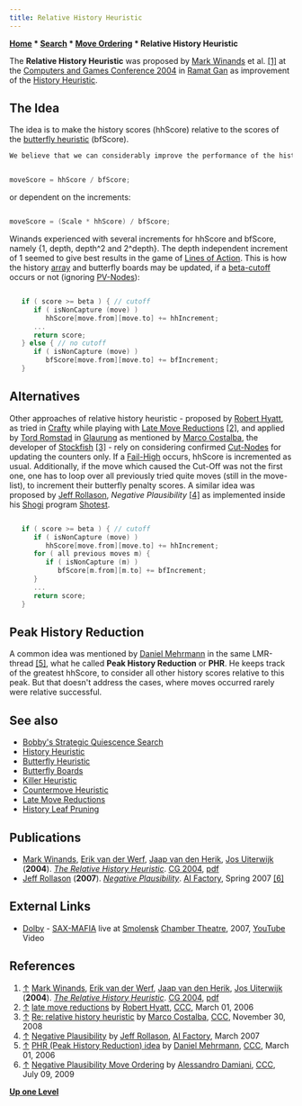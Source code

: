 ```yaml
---
title: Relative History Heuristic
---
```

**[Home](Home "Home") \* [Search](Search "Search") \* [Move Ordering](Move_Ordering "Move Ordering") \* Relative History Heuristic**


The **Relative History Heuristic** was proposed by [Mark Winands](Mark_Winands "Mark Winands") et al. <a id="cite-note-1" href="#cite-ref-1">[1]</a> at the [Computers and Games Conference 2004](CG_2004 "CG 2004") in [Ramat Gan](https://en.wikipedia.org/wiki/Ramat_Gan) as improvement of the [History Heuristic](History_Heuristic "History Heuristic").



## The Idea


The idea is to make the history scores (hhScore) relative to the scores of the [butterfly heuristic](Butterfly_Heuristic "Butterfly Heuristic") (bfScore).




```C++
We believe that we can considerably improve the performance of the history heuristic in some games by making it relative instead of absolute: The score used to order the moves (movescore) is given by the following formula: 

```


```C++

moveScore = hhScore / bfScore;

```

or dependent on the increments:




```C++

moveScore = (Scale * hhScore) / bfScore;

```

Winands experienced with several increments for hhScore and bfScore, namely {1, depth, depth^2 and 2^depth}. The depth independent increment of 1 seemed to give best results in the game of [Lines of Action](Lines_of_Action "Lines of Action"). This is how the history [array](Array "Array") and butterfly boards may be updated, if a [beta-cutoff](Beta-Cutoff "Beta-Cutoff") occurs or not (ignoring [PV-Nodes](Node_Types#pv-node "Node Types")):




```C++

   if ( score >= beta ) { // cutoff
      if ( isNonCapture (move) )
         hhScore[move.from][move.to] += hhIncrement; 
      ...
      return score; 
   } else { // no cutoff
      if ( isNonCapture (move) )
         bfScore[move.from][move.to] += bfIncrement;
   }

```

## Alternatives


Other approaches of relative history heuristic - proposed by [Robert Hyatt](Robert_Hyatt "Robert Hyatt"), as tried in [Crafty](Crafty "Crafty") while playing with [Late Move Reductions](Late_Move_Reductions "Late Move Reductions") <a id="cite-note-2" href="#cite-ref-2">[2]</a>, and applied by [Tord Romstad](Tord_Romstad "Tord Romstad") in [Glaurung](Glaurung "Glaurung") as mentioned by [Marco Costalba](Marco_Costalba "Marco Costalba"), the developer of [Stockfish](Stockfish "Stockfish") <a id="cite-note-3" href="#cite-ref-3">[3]</a> - rely on considering confirmed [Cut-Nodes](Node_Types#cut-nodes "Node Types") for updating the counters only. If a [Fail-High](Fail-High "Fail-High") occurs, hhScore is incremented as usual. Additionally, if the move which caused the Cut-Off was not the first one, one has to loop over all previously tried quite moves (still in the move-list), to increment their butterfly penalty scores. A similar idea was proposed by [Jeff Rollason](Jeff_Rollason "Jeff Rollason"), *Negative Plausibility* <a id="cite-note-4" href="#cite-ref-4">[4]</a> as implemented inside his [Shogi](Shogi "Shogi") program [Shotest](https://www.game-ai-forum.org/icga-tournaments/program.php?id=223).




```C++

   if ( score >= beta ) { // cutoff
      if ( isNonCapture (move) ) 
         hhScore[move.from][move.to] += hhIncrement; 
      for ( all previous moves m) {
         if ( isNonCapture (m) )
            bfScore[m.from][m.to] += bfIncrement;
      }
      ...
      return score; 
   }

```

## Peak History Reduction


A common idea was mentioned by [Daniel Mehrmann](Daniel_Mehrmann "Daniel Mehrmann") in the same LMR-thread <a id="cite-note-5" href="#cite-ref-5">[5]</a>, what he called **Peak History Reduction** or **PHR**. He keeps track of the greatest hhScore, to consider all other history scores relative to this peak. But that doesn't address the cases, where moves occurred rarely were relative successful.



## See also


* [Bobby's Strategic Quiescence Search](Bobby#StrategicQuiescenceSearch "Bobby")
* [History Heuristic](History_Heuristic "History Heuristic")
* [Butterfly Heuristic](Butterfly_Heuristic "Butterfly Heuristic")
* [Butterfly Boards](Butterfly_Boards "Butterfly Boards")
* [Killer Heuristic](Killer_Heuristic "Killer Heuristic")
* [Countermove Heuristic](Countermove_Heuristic "Countermove Heuristic")
* [Late Move Reductions](Late_Move_Reductions "Late Move Reductions")
* [History Leaf Pruning](History_Leaf_Pruning "History Leaf Pruning")


## Publications


* [Mark Winands](Mark_Winands "Mark Winands"), [Erik van der Werf](Erik_van_der_Werf "Erik van der Werf"), [Jaap van den Herik](Jaap_van_den_Herik "Jaap van den Herik"), [Jos Uiterwijk](Jos_Uiterwijk "Jos Uiterwijk") (**2004**). *[The Relative History Heuristic](http://link.springer.com/chapter/10.1007/11674399_18)*. [CG 2004](CG_2004 "CG 2004"), [pdf](http://erikvanderwerf.tengen.nl/pubdown/relhis.pdf)
* [Jeff Rollason](Jeff_Rollason "Jeff Rollason") (**2007**). *[Negative Plausibility](http://www.aifactory.co.uk/newsletter/2007_01_neg_plausibility.htm)*. [AI Factory](AI_Factory "AI Factory"), Spring 2007 <a id="cite-note-6" href="#cite-ref-6">[6]</a>


## External Links


* [Dolby](https://en.wikipedia.org/wiki/Dolby_Laboratories) - [SAX-MAFIA](http://www.letov.ru/SAX-MAFIA.htm) live at [Smolensk](https://en.wikipedia.org/wiki/Smolensk) [Chamber Theatre](https://en.wikipedia.org/wiki/Chamber_theatre), 2007, [YouTube](https://en.wikipedia.org/wiki/YouTube) Video


 
## References


1. <a id="cite-ref-1" href="#cite-note-1">↑</a> [Mark Winands](Mark_Winands "Mark Winands"), [Erik van der Werf](Erik_van_der_Werf "Erik van der Werf"), [Jaap van den Herik](Jaap_van_den_Herik "Jaap van den Herik"), [Jos Uiterwijk](Jos_Uiterwijk "Jos Uiterwijk") (**2004**). *[The Relative History Heuristic](http://link.springer.com/chapter/10.1007/11674399_18)*. [CG 2004](CG_2004 "CG 2004"), [pdf](http://erikvanderwerf.tengen.nl/pubdown/relhis.pdf)
2. <a id="cite-ref-2" href="#cite-note-2">↑</a> [late move reductions](https://www.stmintz.com/ccc/index.php?id=490705) by [Robert Hyatt](Robert_Hyatt "Robert Hyatt"), [CCC](CCC "CCC"), March 01, 2006
3. <a id="cite-ref-3" href="#cite-note-3">↑</a> [Re: relative history heuristic](http://www.talkchess.com/forum/viewtopic.php?topic_view=threads&p=234691&t=25118&sid=5d8f3f4a0d7f4c59a93e786c21c00072) by [Marco Costalba](Marco_Costalba "Marco Costalba"), [CCC](CCC "CCC"), November 30, 2008
4. <a id="cite-ref-4" href="#cite-note-4">↑</a> [Negative Plausibility](http://www.aifactory.co.uk/newsletter/2007_01_neg_plausibility.htm) by [Jeff Rollason](Jeff_Rollason "Jeff Rollason"), [AI Factory](AI_Factory "AI Factory"), March 2007
5. <a id="cite-ref-5" href="#cite-note-5">↑</a> [PHR (Peak History Reduction) idea](https://www.stmintz.com/ccc/index.php?id=490779) by [Daniel Mehrmann](Daniel_Mehrmann "Daniel Mehrmann"), [CCC](CCC "CCC"), March 01, 2006
6. <a id="cite-ref-6" href="#cite-note-6">↑</a> [Negative Plausibility Move Ordering](http://www.talkchess.com/forum3/viewtopic.php?f=7&t=28873) by [Alessandro Damiani](Alessandro_Damiani "Alessandro Damiani"), [CCC](CCC "CCC"), July 09, 2009

**[Up one Level](Move_Ordering "Move Ordering")**







 
